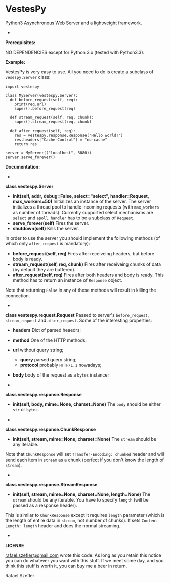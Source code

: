 VestesPy
===

Python3 Asynchronous Web Server and a lightweight framework.

-

**Prerequisites:**

NO DEPENDENCIES except for Python 3.x (tested with Python3.3).

**Example:**

VestesPy is very easy to use. All you need to do is create a subclass of `vesespy.Server` class:

    import vestespy
    
    class MyServer(vestespy.Server):
      def before_request(self, req):
        print(req.url)
        super().before_request(req)
    
      def stream_request(self, req, chunk):
        super().stream_request(req, chunk)
    
      def after_request(self, req):
        res = vestespy.response.Response("Hello world!")
        res.headers["Cache-Control"] = "no-cache"
        return res
      
    server = MyServer(("localhost", 8080))
    server.serve_forever()

**Documentation:**

-

**class vestespy.Server**
  - **init(self, addr, debug=False, select="select", handler=Request, max_workers=50)** Initializes an instance of the server. The server initializes a thread pool to handle incoming requests (with `max_workers` as number of threads). Currently supported select mechanisms are `select` and `epoll`. `handler` has to be a subclass of `Request`.
  - **serve_forever(self)** Fires the server.
  - **shutdown(self)** Kills the server.

In order to use the server you should implement the following methods (of which only `after_request` is mandatory):
  - **before_request(self, req)** Fires after receiveing headers, but before body is ready.
  - **stream_request(self, req, chunk)** Fires after receiveing chunks of data (by default they are buffered).
  - **after_request(self, req)** Fires after both headers and body is ready. This method has to return an instance of `Response` object.

Note that returning `False` in any of these methods will result in killing the connection.

-

**class vestespy.request.Request**
Passed to server's `before_request`, `stream_request` and `after_request`. Some of the interesting properties:

  - **headers** Dict of parsed heaedrs;
  - **method** One of the HTTP methods;
  - **url** without query string;
	- **query** parsed query string;
	- **protocol** probably `HTTP/1.1` nowadays;
  - **body** body of the request as a `bytes` instance;

-

**class vestespy.response.Response**
  - **init(self, body, mime=None, charset=None)** The `body` should be either `str` or `bytes`.

-

**class vestespy.response.ChunkResponse**
  - **init(self, stream, mime=None, charset=None)** The `stream` should be any iterable.

Note that `ChunkResponse` will set `Transfer-Encoding: chunked` header and will send each item in `stream` as a chunk (perfect if you don't know the length of `stream`).

-

**class vestespy.response.StreamResponse**
  - **init(self, stream, mime=None, charset=None, length=None)** The `stream` should be any iterable. You have to specify `length` (will be passed as a response header).

This is similar to `ChunkResponse` except it requires `length` parameter (which is the length of entire data in `stream`, not number of chunks). It sets `Content-Length: length` header and does the normal streaming.


-

**LICENSE**

<rafael.szefler@gmail.com> wrote this code. As long as you retain this notice you can do whatever you want with this stuff. If we meet some day, and you think this stuff is worth it, you can buy me a beer in return.

Rafael Szefler
